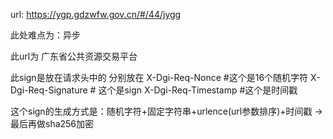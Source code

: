 
url: https://ygp.gdzwfw.gov.cn/#/44/jygg

此处难点为：异步

此url为 广东省公共资源交易平台


此sign是放在请求头中的
分别放在
X-Dgi-Req-Nonce #这个是16个随机字符
X-Dgi-Req-Signature # 这个是sign
X-Dgi-Req-Timestamp  #这个是时间戳



这个sign的生成方式是：随机字符+固定字符串+urlence(url参数排序)+时间戳  -> 最后再做sha256加密






